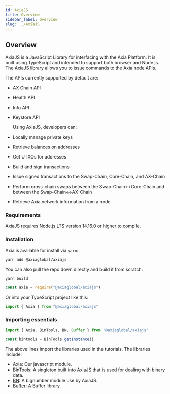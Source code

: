 ```yaml
---
id: AxiaJS
title: Overview
sidebar_label: Overview
slug: ../AxiaJS
---
```


## Overview

AxiaJS is a JavaScript Library for interfacing with the Axia Platform. It is built using TypeScript and intended to support both browser and Node.js. The AxiaJS library allows you to issue commands to the Axia node APIs.

The APIs currently supported by default are:


* AX Chain API
* Health API
* Info API
* Keystore API




  Using AxiaJS, developers can:

* Locally manage private keys
* Retrieve balances on addresses
* Get UTXOs for addresses
* Build and sign transactions
* Issue signed transactions to the Swap-Chain, Core-Chain, and AX-Chain
* Perform cross-chain swaps between the Swap-Chain<->Core-Chain and between the Swap-Chain<->AX-Chain
* Retrieve Axia network information from a node

### Requirements

AxiaJS requires Node.js LTS version 14.16.0 or higher to compile.

### Installation

Axia is available for install via `yarn`:

`yarn add @axiaglobal/axiajs`

You can also pull the repo down directly and build it from scratch:

`yarn build`

```js
const axia = require("@axiaglobal/axiajs")
```

Or into your TypeScript project like this:

```js
import { Axia } from "@axiaglobal/axiajs"
```

### Importing essentials

```js
import { Axia, BinTools, BN, Buffer } from "@axiaglobal/axiajs"

const bintools = BinTools.getInstance()
```

The above lines import the libraries used in the tutorials. The libraries include:

* Axia: Our javascript module.
* BinTools: A singleton built into AxiaJS that is used for dealing with binary data.
* [BN](https://www.npmjs.com/package/bn.js): A bignumber module use by AxiaJS.
* [Buffer](https://www.npmjs.com/package/buffer): A Buffer library.

